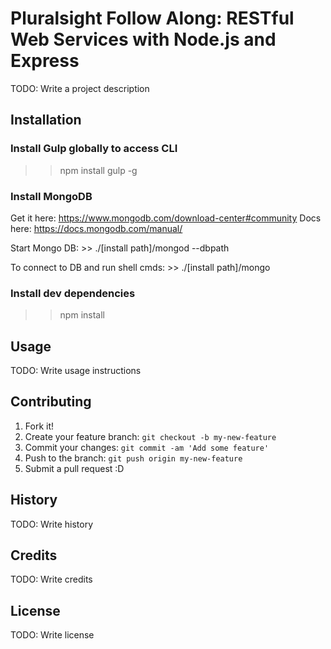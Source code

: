 # Pluralsight Follow Along: RESTful Web Services with Node.js and Express

TODO: Write a project description

## Installation

### Install Gulp globally to access CLI
>> npm install gulp -g

### Install MongoDB
Get it here: https://www.mongodb.com/download-center#community
Docs here: https://docs.mongodb.com/manual/

Start Mongo DB: >> ./[install path]/mongod --dbpath <path to data directory>

To connect to DB and run shell cmds: >> ./[install path]/mongo

### Install dev dependencies
>> npm install

## Usage

TODO: Write usage instructions

## Contributing

1. Fork it!
2. Create your feature branch: `git checkout -b my-new-feature`
3. Commit your changes: `git commit -am 'Add some feature'`
4. Push to the branch: `git push origin my-new-feature`
5. Submit a pull request :D

## History

TODO: Write history

## Credits

TODO: Write credits

## License

TODO: Write license